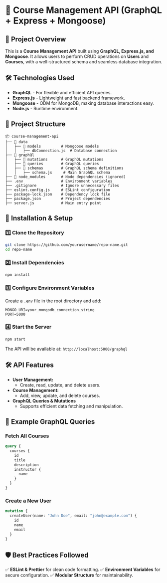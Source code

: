 # 🚀 Course Management API (GraphQL + Express + Mongoose)

## 📌 Project Overview
This is a **Course Management API** built using **GraphQL, Express.js, and Mongoose**. It allows users to perform CRUD operations on **Users** and **Courses**, with a well-structured schema and seamless database integration.

## 🛠️ Technologies Used
- **GraphQL** - For flexible and efficient API queries.
- **Express.js** - Lightweight and fast backend framework.
- **Mongoose** - ODM for MongoDB, making database interactions easy.
- **Node.js** - Runtime environment.

## 📂 Project Structure
```
📦 course-management-api
├── 📂 data
│   ├── 📂 models         # Mongoose models
│   │   ├── dbConnection.js  # Database connection
├── 📂 graphQl
│   ├── 📂 mutations      # GraphQL mutations
│   ├── 📂 queries        # GraphQL queries
│   ├── 📂 schemas        # GraphQL schema definitions
│   │   ├── schema.js     # Main GraphQL schema
├── 📂 node_modules       # Node dependencies (ignored)
├── .env                 # Environment variables
├── .gitignore           # Ignore unnecessary files
├── eslint.config.js     # ESLint configuration
├── package-lock.json    # Dependency lock file
├── package.json         # Project dependencies
├── server.js            # Main entry point
```

## 🔧 Installation & Setup
### 1️⃣ Clone the Repository
```sh
git clone https://github.com/yourusername/repo-name.git
cd repo-name
```
### 2️⃣ Install Dependencies
```sh
npm install
```
### 3️⃣ Configure Environment Variables
Create a `.env` file in the root directory and add:
```env
MONGO_URI=your_mongodb_connection_string
PORT=5000
```
### 4️⃣ Start the Server
```sh
npm start
```
The API will be available at: `http://localhost:5000/graphql`

## 🛠️ API Features
- **User Management:**
  - Create, read, update, and delete users.
- **Course Management:**
  - Add, view, update, and delete courses.
- **GraphQL Queries & Mutations**
  - Supports efficient data fetching and manipulation.

## 🚀 Example GraphQL Queries
### Fetch All Courses
```graphql
query {
  courses {
    id
    title
    description
    instructor {
      name
    }
  }
}
```
### Create a New User
```graphql
mutation {
  createUser(name: "John Doe", email: "john@example.com") {
    id
    name
    email
  }
}
```

## 🛡️ Best Practices Followed
✅ **ESLint & Prettier** for clean code formatting.
✅ **Environment Variables** for secure configuration.
✅ **Modular Structure** for maintainability.
